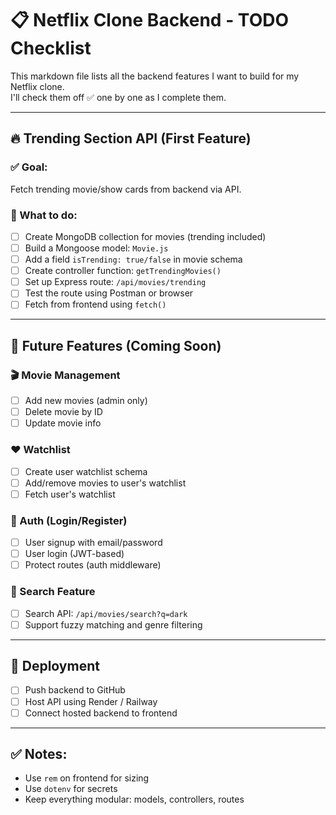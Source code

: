 # 📋 Netflix Clone Backend - TODO Checklist

This markdown file lists all the backend features I want to build for my Netflix clone.  
I'll check them off ✅ one by one as I complete them.

---

## 🔥 Trending Section API (First Feature)

### ✅ Goal:
Fetch trending movie/show cards from backend via API.

### 📌 What to do:

- [ ] Create MongoDB collection for movies (trending included)
- [ ] Build a Mongoose model: `Movie.js`
- [ ] Add a field `isTrending: true/false` in movie schema
- [ ] Create controller function: `getTrendingMovies()`
- [ ] Set up Express route: `/api/movies/trending`
- [ ] Test the route using Postman or browser
- [ ] Fetch from frontend using `fetch()`

---

## 🔐 Future Features (Coming Soon)

### 🎬 Movie Management
- [ ] Add new movies (admin only)
- [ ] Delete movie by ID
- [ ] Update movie info

### ❤️ Watchlist
- [ ] Create user watchlist schema
- [ ] Add/remove movies to user's watchlist
- [ ] Fetch user's watchlist

### 👤 Auth (Login/Register)
- [ ] User signup with email/password
- [ ] User login (JWT-based)
- [ ] Protect routes (auth middleware)

### 🔎 Search Feature
- [ ] Search API: `/api/movies/search?q=dark`
- [ ] Support fuzzy matching and genre filtering

---

## 🚀 Deployment
- [ ] Push backend to GitHub
- [ ] Host API using Render / Railway
- [ ] Connect hosted backend to frontend

---

## ✅ Notes:
- Use `rem` on frontend for sizing
- Use `dotenv` for secrets
- Keep everything modular: models, controllers, routes